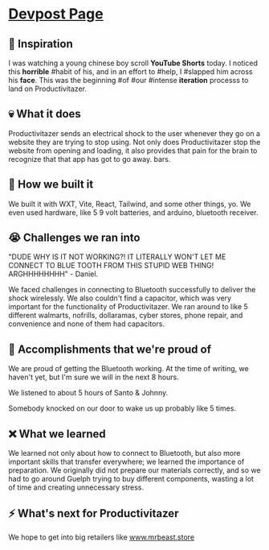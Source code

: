 # [Devpost Page](https://devpost.com/software/lostazer)

## 👀 Inspiration
I was watching a young chinese boy scroll **YouTube Shorts** today. I noticed this **horrible** #habit of his, and in an effort to #help, I #slapped him across his **face**. This was the beginning #of #our #intense **iteration** processs to land on Productivitazer.

## 💀 What it does
Productivitazer sends an electrical shock to the user whenever they go on a website they are trying to stop using. Not only does Productivitazer stop the website from opening and loading, it also provides that pain for the brain to recognize that that app has got to go away. bars.

## 🚀 How we built it
We built it with WXT, Vite, React, Tailwind, and some other things, yo. We even used hardware, like 5 9 volt batteries, and arduino, bluetooth receiver.

## 😭 Challenges we ran into
"DUDE WHY IS IT NOT WORKING?! IT LITERALLY WON'T LET ME CONNECT TO BLUE TOOTH FROM THIS STUPID WEB THING! ARGHHHHHHHH" - Daniel.

We faced challenges in connecting to Bluetooth successfully to deliver the shock wirelessly. We also couldn't find a capacitor, which was very important for the functionality of Productivitazer. We ran around to like 5 different walmarts, nofrills, dollaramas, cyber stores, phone repair, and convenience and none of them had capacitors.

## 🙏 Accomplishments that we're proud of
We are proud of getting the Bluetooth working. At the time of writing, we haven't yet, but I'm sure we will in the next 8 hours.

We listened to about 5 hours of Santo & Johnny.

Somebody knocked on our door to wake us up probably like 5 times.

## ❌ What we learned
We learned not only about how to connect to Bluetooth, but also more important skills that transfer everywhere; we learned the importance of preparation. We originally did not prepare our materials correctly, and so we had to go around Guelph trying to buy different components, wasting a lot of time and creating unnecessary stress.

## ⚡️ What's next for Productivitazer
We hope to get into big retailers like www.mrbeast.store